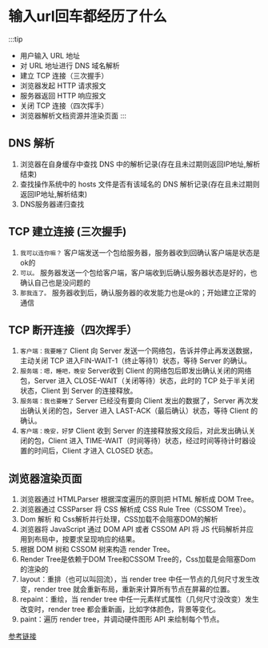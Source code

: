 # 输入url回车都经历了什么
:::tip
+ 用户输入 URL 地址
+ 对 URL 地址进行 DNS 域名解析
+ 建立 TCP 连接（三次握手）
+ 浏览器发起 HTTP 请求报文
+ 服务器返回 HTTP 响应报文
+ 关闭 TCP 连接（四次挥手）
+ 浏览器解析文档资源并渲染页面
:::

## DNS 解析
1. 浏览器在自身缓存中查找 DNS 中的解析记录(存在且未过期则返回IP地址,解析结束)
2. 查找操作系统中的 hosts 文件是否有该域名的 DNS 解析记录(存在且未过期则返回IP地址,解析结束)
3. DNS服务器递归查找

## TCP 建立连接 (三次握手)
1. `我可以连你嘛？` 客户端发送一个包给服务器，服务器收到回确认客户端是状态是ok的
2. `可以。` 服务器发送一个包给客户端，客户端收到后确认服务器状态是好的，也确认自己也是没问题的
3. `那我连了。` 服务器收到后，确认服务器的收发能力也是ok的；开始建立正常的通信


## TCP 断开连接（四次挥手）
1. `客户端：我要睡了` Client 向 Server 发送一个网络包，告诉并停止再发送数据，主动关闭 TCP 进入FIN-WAIT-1（终止等待1）状态，等待 Server 的确认。
2. `服务端：嗯，睡吧，晚安` Server收到 Client 的网络包后即发出确认关闭的网络包，Server 进入 CLOSE-WAIT（关闭等待）状态，此时的 TCP 处于半关闭状态，Client 到 Server 的连接释放。
3. `服务端：我也要睡了` Server 已经没有要向 Client 发出的数据了，Server 再次发出确认关闭的包，Server 进入 LAST-ACK（最后确认）状态，等待 Client 的确认。
4. `客户端：晚安，好梦` Client 收到 Server 的连接释放报文段后，对此发出确认关闭的包，Client 进入 TIME-WAIT（时间等待）状态，经过时间等待计时器设置的时间后，Client 才进入 CLOSED 状态。

## 浏览器渲染页面
1. 浏览器通过 HTMLParser 根据深度遍历的原则把 HTML 解析成 DOM Tree。
2. 浏览器通过 CSSParser 将 CSS 解析成 CSS Rule Tree（CSSOM Tree）。
3. Dom 解析 和 Css解析并行处理，CSS加载不会阻塞DOM的解析
3. 浏览器将 JavaScript 通过 DOM API 或者 CSSOM API 将 JS 代码解析并应用到布局中，按要求呈现响应的结果。
4. 根据 DOM 树和 CSSOM 树来构造 render Tree。
5. Render Tree是依赖于DOM Tree和CSSOM Tree的，Css加载是会阻塞Dom的渲染的
5. layout：重排（也可以叫回流），当 render tree 中任一节点的几何尺寸发生改变，render tree 就会重新布局，重新来计算所有节点在屏幕的位置。
6. repaint：重绘，当 render tree 中任一元素样式属性（几何尺寸没改变）发生改变时，render tree 都会重新画，比如字体颜色，背景等变化。
7. paint：遍历 render tree，并调动硬件图形 API 来绘制每个节点。

<!-- ![](../../assets/url.png) -->

[参考链接](https://juejin.im/post/5c87b54ce51d455f7943dddb#chapter-three)
